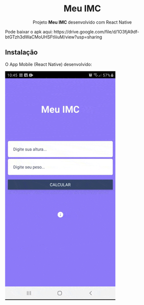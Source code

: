 
<h1 align="center">Meu IMC</h1>
<p align="center">Projeto <strong>Meu IMC </strong> desenvolvido com React Native</p>
<p>Pode baixar o apk aqui: https://drive.google.com/file/d/1O3fjA9df-btGTzh3dWaCMoUHSFtIiiuM/view?usp=sharing</p>

## Instalação


O App Mobile (React Native) desenvolvido:

<img align="center" src="./screenshot/imc.gif"></img>

</p>




